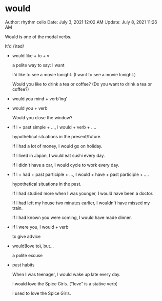 # would

Author: rhythm cello
Date: July 3, 2021 12:02 AM
Update: July 8, 2021 11:26 AM

Would is one of the modal verbs.

It'd  /ˈitəd/

- would like + to + v
    
    a polite way to say: I want
    
    I'd like to see a movie tonight. (I want to see a movie tonight.)
    
    Would you like to drink a tea or coffee? (Do you want to drink a tea or coffee?)
    
- would you mind + verb'ing'
- would you + verb
    
    Would you close the window?
    
- If I + past simple + ..., I would + verb + ....
    
    hypothetical situations in the present/future.
    
    If I had a lot of money, I would go on holiday.
    
    If I lived in Japan, I would eat sushi every day.
    
    If I didn't have a car, I would cycle to work every day.
    
- If I + had + past participle + ..., I would + have + past participle + ....
    
    hypothetical situations in the past.
    
    If I had studied more when I was younger, I would have been a doctor.
    
    If I had left my house two minutes earlier, I wouldn't have missed my train.
    
    If I had known you were coming, I would have made dinner.
    
- If I were you, I would + verb
    
    to give advice
    
- would(love to), but...
    
    a polite excuse
    
- past habits
    
    When I was teenager, I would wake up late every day.
    
    I ~~would love~~ the Spice Girls. ("love" is a stative verb)
    
    I used to love the Spice Girls.